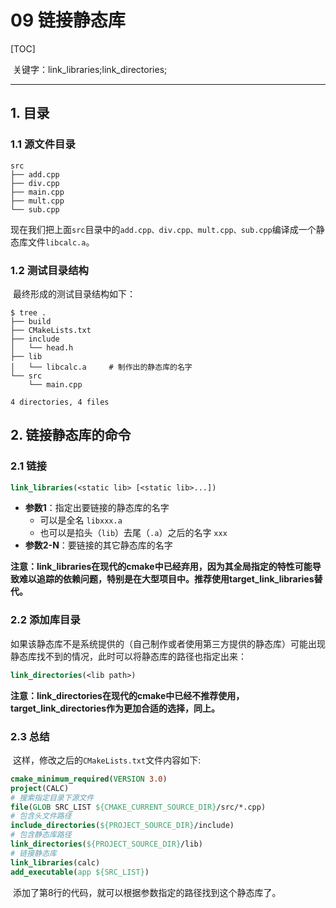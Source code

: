 # 09 链接静态库

[TOC]

​	关键字：link_libraries;link_directories;

---

## 1. 目录

### 1.1 源文件目录

```SHELL
src
├── add.cpp
├── div.cpp
├── main.cpp
├── mult.cpp
└── sub.cpp
```

​	现在我们把上面`src`目录中的`add.cpp、div.cpp、mult.cpp、sub.cpp`编译成一个静态库文件`libcalc.a`。

### 1.2 测试目录结构

​	最终形成的测试目录结构如下：

```SHELL
$ tree .
├── build
├── CMakeLists.txt
├── include
│   └── head.h
├── lib
│   └── libcalc.a     # 制作出的静态库的名字
└── src
    └── main.cpp

4 directories, 4 files
```

## 2. 链接静态库的命令

### 2.1 链接

```CMAKE
link_libraries(<static lib> [<static lib>...])
```

- **参数1**：指定出要链接的静态库的名字
  - 可以是全名 `libxxx.a`
  - 也可以是掐头（`lib`）去尾（`.a`）之后的名字 `xxx`
- **参数2-N**：要链接的其它静态库的名字

**注意：link_libraries在现代的cmake中已经弃用，因为其全局指定的特性可能导致难以追踪的依赖问题，特别是在大型项目中。推荐使用target_link_libraries替代。**

### 2.2 添加库目录

​	如果该静态库不是系统提供的（自己制作或者使用第三方提供的静态库）可能出现静态库找不到的情况，此时可以将静态库的路径也指定出来：

```CMAKE
link_directories(<lib path>)
```

**注意：link_directories在现代的cmake中已经不推荐使用，target_link_directories作为更加合适的选择，同上。**

### 2.3 总结

​	这样，修改之后的`CMakeLists.txt`文件内容如下:

```CMAKE
cmake_minimum_required(VERSION 3.0)
project(CALC)
# 搜索指定目录下源文件
file(GLOB SRC_LIST ${CMAKE_CURRENT_SOURCE_DIR}/src/*.cpp)
# 包含头文件路径
include_directories(${PROJECT_SOURCE_DIR}/include)
# 包含静态库路径
link_directories(${PROJECT_SOURCE_DIR}/lib)
# 链接静态库
link_libraries(calc)
add_executable(app ${SRC_LIST})
```

​	添加了第8行的代码，就可以根据参数指定的路径找到这个静态库了。